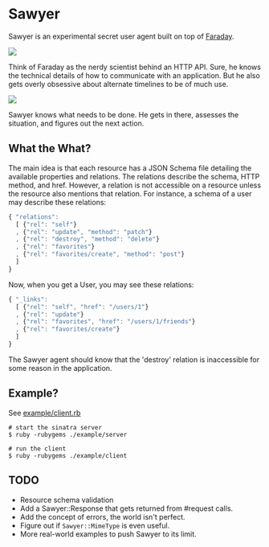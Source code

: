 # Sawyer

Sawyer is an experimental secret user agent built on top of
[Faraday][faraday].

![](http://www.lost-isle.net/images/s5/09x01.jpg)

Think of Faraday as the nerdy scientist behind an HTTP API.  Sure, he
knows the technical details of how to communicate with an application.
But he also gets overly obsessive about alternate timelines to be of
much use.

![](http://cdn.tvovermind.com/wp-content/uploads/2009/03/lafleur-296x3001.jpg)

Sawyer knows what needs to be done.  He gets in there, assesses the
situation, and figures out the next action.

## What the What?

The main idea is that each resource has a JSON Schema file detailing the
available properties and relations.  The relations describe the schema,
HTTP method, and href.  However, a relation is not accessible on a
resource unless the resource also mentions that relation.  For instance,
a schema of a user may describe these relations:

``` javascript
{ "relations":
  [ {"rel": "self"}
  , {"rel": "update", "method": "patch"}
  , {"rel": "destroy", "method": "delete"}
  , {"rel": "favorites"}
  , {"rel": "favorites/create", "method": "post"}
  ]
}
```

Now, when you get a User, you may see these relations:

``` javascript
{ "_links":
  [ {"rel": "self", "href": "/users/1"}
  , {"rel": "update"}
  , {"rel": "favorites", "href": "/users/1/friends"}
  , {"rel": "favorites/create"}
  ]
}
```

The Sawyer agent should know that the 'destroy' relation is inaccessible
for some reason in the application. 
  
[faraday]: https://github.com/technoweenie/faraday

## Example?

See [example/client.rb](https://github.com/technoweenie/sawyer/blob/master/example/client.rb)

    # start the sinatra server
    $ ruby -rubygems ./example/server

    # run the client
    $ ruby -rubygems ./example/client

## TODO

* Resource schema validation
* Add a Sawyer::Response that gets returned from #request calls.
* Add the concept of errors, the world isn't perfect.
* Figure out if `Sawyer::MimeType` is even useful.
* More real-world examples to push Sawyer to its limit.

